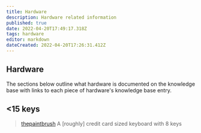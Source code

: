 ```yaml
---
title: Hardware
description: Hardware related information
published: true
date: 2022-04-20T17:49:17.318Z
tags: hardware
editor: markdown
dateCreated: 2022-04-20T17:26:31.412Z
---
```


## Hardware

The sections below outline what hardware is documented on the knowledge base with links to each piece of hardware's knowledge base entry.

## <15 keys

> [thepaintbrush](/hardware/thepaintbrush)
A [roughly] credit card sized keyboard with 8 keys

